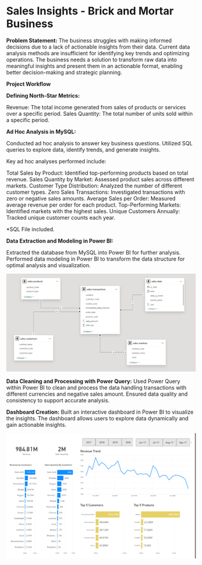 # Sales Insights - Brick and Mortar Business

__Problem Statement:__ The business struggles with making informed decisions due to a lack of actionable insights from their data. Current data analysis methods are insufficient for identifying key trends and optimizing operations. The business needs a solution to transform raw data into meaningful insights and present them in an actionable format, enabling better decision-making and strategic planning.


__Project Workflow__

__Defining North-Star Metrics:__

Revenue: The total income generated from sales of products or services over a specific period.
Sales Quantity: The total number of units sold within a specific period.

__Ad Hoc Analysis in MySQL:__

Conducted ad hoc analysis to answer key business questions.
Utilized SQL queries to explore data, identify trends, and generate insights.

Key ad hoc analyses performed include:

Total Sales by Product: Identified top-performing products based on total revenue.
Sales Quantity by Market: Assessed product sales across different markets.
Customer Type Distribution: Analyzed the number of different customer types.
Zero Sales Transactions: Investigated transactions with zero or negative sales amounts.
Average Sales per Order: Measured average revenue per order for each product.
Top-Performing Markets: Identified markets with the highest sales.
Unique Customers Annually: Tracked unique customer counts each year.

*SQL File included.

__Data Extraction and Modeling in Power BI:__

Extracted the database from MySQL into Power BI for further analysis.
Performed data modeling in Power BI to transform the data structure for optimal analysis and visualization.

![Model](https://github.com/fahad-1337/Sales_Insights/blob/bb1f575d0a7cff88dc3e963cd816f84b67e83c6c/data_model.png)

__Data Cleaning and Processing with Power Query:__
Used Power Query within Power BI to clean and process the data handling transactions with different currencies and negative sales amount.
Ensured data quality and consistency to support accurate analysis.

__Dashboard Creation:__
Built an interactive dashboard in Power BI to visualize the insights.
The dashboard allows users to explore data dynamically and gain actionable insights.

![Dashboard](https://github.com/fahad-1337/Sales_Insights/blob/bb1f575d0a7cff88dc3e963cd816f84b67e83c6c/sales_insights_dashboard.png)
